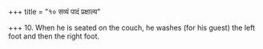 +++
title = "१० सव्यं पादं प्रक्षाल्य"

+++
10. When he is seated on the couch, he washes (for his guest) the left foot and then the right foot.

